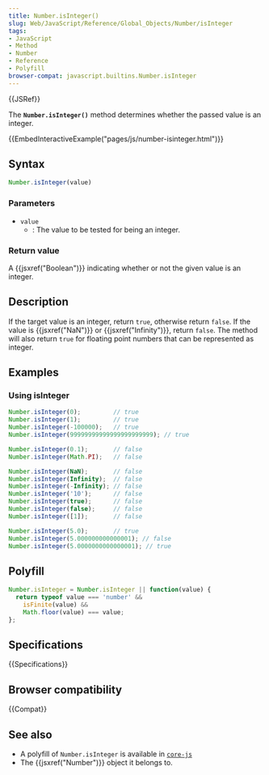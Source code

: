```yaml
---
title: Number.isInteger()
slug: Web/JavaScript/Reference/Global_Objects/Number/isInteger
tags:
- JavaScript
- Method
- Number
- Reference
- Polyfill
browser-compat: javascript.builtins.Number.isInteger
---
```

{{JSRef}}

The **`Number.isInteger()`** method determines whether the passed value is an
integer.

{{EmbedInteractiveExample("pages/js/number-isinteger.html")}}

## Syntax

```js
Number.isInteger(value)
```

### Parameters

*   `value`
    *   : The value to be tested for being an integer.

### Return value

A {{jsxref("Boolean")}} indicating whether or not the given value is an
integer.

## Description

If the target value is an integer, return `true`, otherwise return `false`. If
the value is {{jsxref("NaN")}} or {{jsxref("Infinity")}}, return
`false`. The method will also return `true` for floating point numbers that can
be represented as integer.

## Examples

### Using isInteger

```js
Number.isInteger(0);         // true
Number.isInteger(1);         // true
Number.isInteger(-100000);   // true
Number.isInteger(99999999999999999999999); // true

Number.isInteger(0.1);       // false
Number.isInteger(Math.PI);   // false

Number.isInteger(NaN);       // false
Number.isInteger(Infinity);  // false
Number.isInteger(-Infinity); // false
Number.isInteger('10');      // false
Number.isInteger(true);      // false
Number.isInteger(false);     // false
Number.isInteger([1]);       // false

Number.isInteger(5.0);       // true
Number.isInteger(5.000000000000001); // false
Number.isInteger(5.0000000000000001); // true
```

## Polyfill

```js
Number.isInteger = Number.isInteger || function(value) {
  return typeof value === 'number' &&
    isFinite(value) &&
    Math.floor(value) === value;
};
```

## Specifications

{{Specifications}}

## Browser compatibility

{{Compat}}

## See also

*   A polyfill of `Number.isInteger` is available in
    [`core-js`](https://github.com/zloirock/core-js#ecmascript-number)
*   The {{jsxref("Number")}} object it belongs to.
